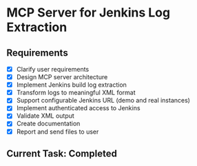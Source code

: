 # MCP Server for Jenkins Log Extraction

## Requirements
- [x] Clarify user requirements
- [x] Design MCP server architecture
- [x] Implement Jenkins build log extraction
- [x] Transform logs to meaningful XML format
- [x] Support configurable Jenkins URL (demo and real instances)
- [x] Implement authenticated access to Jenkins
- [x] Validate XML output
- [x] Create documentation
- [x] Report and send files to user

## Current Task: Completed
